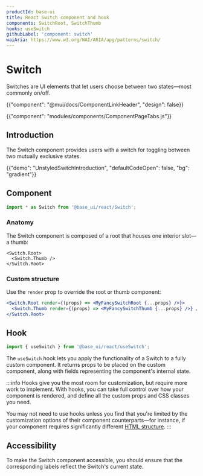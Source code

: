```yaml
---
productId: base-ui
title: React Switch component and hook
components: SwitchRoot, SwitchThumb
hooks: useSwitch
githubLabel: 'component: switch'
waiAria: https://www.w3.org/WAI/ARIA/apg/patterns/switch/
---
```


# Switch

<p class="description">Switches are UI elements that let users choose between two states—most commonly on/off.</p>

{{"component": "@mui/docs/ComponentLinkHeader", "design": false}}

{{"component": "modules/components/ComponentPageTabs.js"}}

## Introduction

The Switch component provides users with a switch for toggling between two mutually exclusive states.

{{"demo": "UnstyledSwitchIntroduction", "defaultCodeOpen": false, "bg": "gradient"}}

## Component

```jsx
import * as Switch from '@base_ui/react/Switch';
```

### Anatomy

The Switch component is composed of a root that houses one interior slot—a thumb:

```tsx
<Switch.Root>
  <Switch.Thumb />
</Switch.Root>
```

### Custom structure

Use the `render` prop to override the root or thumb component:

```jsx
<Switch.Root render={(props) => <MyFancySwitchRoot {...props} />}>
  <Switch.Thumb render={(props) => <MyFancySwitchThumb {...props} />} />
</Switch.Root>
```

## Hook

```js
import { useSwitch } from '@base_ui/react/useSwitch';
```

The `useSwitch` hook lets you apply the functionality of a Switch to a fully custom component.
It returns props to be placed on the custom component, along with fields representing the component's internal state.

:::info
Hooks give you the most room for customization, but require more work to implement.
With hooks, you can take full control over how your component is rendered, and define all the custom props and CSS classes you need.

You may not need to use hooks unless you find that you're limited by the customization options of their component counterparts—for instance, if your component requires significantly different [HTML structure](#anatomy).
:::

## Accessibility

To make the Switch component accessible, you should ensure that the corresponding labels reflect the Switch's current state.
